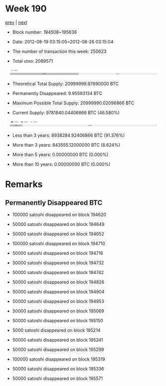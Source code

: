 # Week 190

[prev](week0189.md) | [next](week0191.md)

- Block number: 194508~195636

- Date: 2012-08-19 03:15:05~2012-08-26 03:15:04

- The number of transaction this week: 250623

- Total utxo: 2089571

![](../images/mined_week0190.png)

- Theoretical Total Supply: 20999999.97690000 BTC

- Permanently Disappeared: 9.95593134 BTC

- Maximum Possible Total Supply: 20999990.02096866 BTC

- Current Supply: 9781840.04406866 BTC (46.580%)

![](../images/year_week0190.png)


- Less than 3 years: 8938284.92406866 BTC (91.376%)

- More than 3 years: 843555.12000000 BTC (8.624%)

- More than 5 years: 0.00000000 BTC (0.000%)

- More than 10 years: 0.00000000 BTC (0.000%)

# Remarks

## Permanently Disappeared BTC

- 100000 satoshi disappeared on block 194620

- 50000 satoshi disappeared on block 194649

- 50000 satoshi disappeared on block 194652

- 100000 satoshi disappeared on block 194710

- 50000 satoshi disappeared on block 194716

- 50000 satoshi disappeared on block 194732

- 50000 satoshi disappeared on block 194742

- 50000 satoshi disappeared on block 194826

- 50000 satoshi disappeared on block 194904

- 50000 satoshi disappeared on block 194953

- 50000 satoshi disappeared on block 195069

- 50000 satoshi disappeared on block 195150

- 5000 satoshi disappeared on block 195214

- 50000 satoshi disappeared on block 195241

- 50000 satoshi disappeared on block 195299

- 100000 satoshi disappeared on block 195319

- 50000 satoshi disappeared on block 195336

- 50000 satoshi disappeared on block 195571

